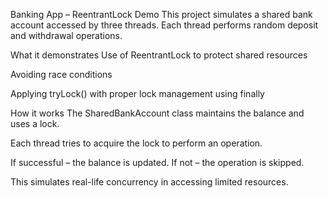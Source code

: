 Banking App – ReentrantLock Demo
This project simulates a shared bank account accessed by three threads. Each thread performs random deposit and withdrawal operations.

What it demonstrates
Use of ReentrantLock to protect shared resources

Avoiding race conditions

Applying tryLock() with proper lock management using finally

How it works
The SharedBankAccount class maintains the balance and uses a lock.

Each thread tries to acquire the lock to perform an operation.

If successful – the balance is updated. If not – the operation is skipped.

This simulates real-life concurrency in accessing limited resources.